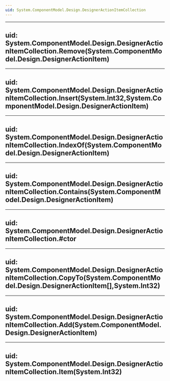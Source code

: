 ```yaml
---
uid: System.ComponentModel.Design.DesignerActionItemCollection
---
```


---
uid: System.ComponentModel.Design.DesignerActionItemCollection.Remove(System.ComponentModel.Design.DesignerActionItem)
---

---
uid: System.ComponentModel.Design.DesignerActionItemCollection.Insert(System.Int32,System.ComponentModel.Design.DesignerActionItem)
---

---
uid: System.ComponentModel.Design.DesignerActionItemCollection.IndexOf(System.ComponentModel.Design.DesignerActionItem)
---

---
uid: System.ComponentModel.Design.DesignerActionItemCollection.Contains(System.ComponentModel.Design.DesignerActionItem)
---

---
uid: System.ComponentModel.Design.DesignerActionItemCollection.#ctor
---

---
uid: System.ComponentModel.Design.DesignerActionItemCollection.CopyTo(System.ComponentModel.Design.DesignerActionItem[],System.Int32)
---

---
uid: System.ComponentModel.Design.DesignerActionItemCollection.Add(System.ComponentModel.Design.DesignerActionItem)
---

---
uid: System.ComponentModel.Design.DesignerActionItemCollection.Item(System.Int32)
---
